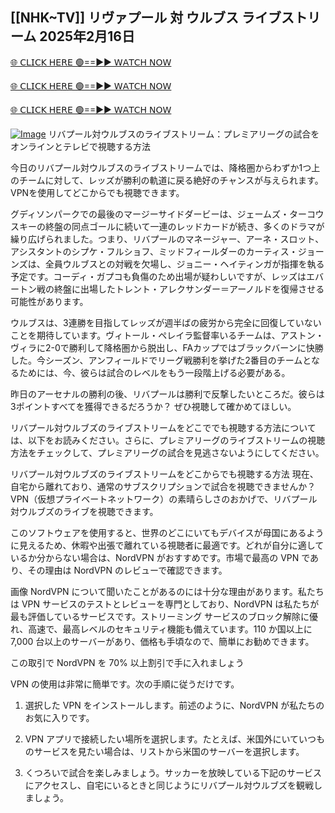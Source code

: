 ## [[NHK~TV]] リヴァプール 対 ウルブス ライブストリーム 2025年2月16日

[🌐 𝖢𝖫𝖨𝖢𝖪 𝖧𝖤𝖱𝖤 🟢==►► 𝖶𝖠𝖳𝖢𝖧 𝖭𝖮𝖶](https://save-bangladesh-student.blogspot.com/2025/02/soccer.html)

[🌐 𝖢𝖫𝖨𝖢𝖪 𝖧𝖤𝖱𝖤 🟢==►► 𝖶𝖠𝖳𝖢𝖧 𝖭𝖮𝖶](https://save-bangladesh-student.blogspot.com/2025/02/soccer.html)

[🌐 𝖢𝖫𝖨𝖢𝖪 𝖧𝖤𝖱𝖤 🟢==►► 𝖶𝖠𝖳𝖢𝖧 𝖭𝖮𝖶](https://save-bangladesh-student.blogspot.com/2025/02/soccer.html)

[![Image](https://camo.githubusercontent.com/8a4f000d20f83aca3bf7ec5f350d767afa0574a8a352519fd8cfa583a6f93a33/68747470733a2f2f692e696d6775722e636f6d2f644a486b345a712e676966)](https://save-bangladesh-student.blogspot.com/2025/02/soccer.html)
リバプール対ウルブスのライブストリーム：プレミアリーグの試合をオンラインとテレビで視聴する方法

今日のリバプール対ウルブスのライブストリームでは、降格圏からわずか1つ上のチームに対して、レッズが勝利の軌道に戻る絶好のチャンスが与えられます。VPNを使用してどこからでも視聴できます。

グディソンパークでの最後のマージーサイドダービーは、ジェームズ・ターコウスキーの終盤の同点ゴールに続いて一連のレッドカードが続き、多くのドラマが繰り広げられました。つまり、リバプールのマネージャー、アーネ・スロット、アシスタントのシプケ・フルショフ、ミッドフィールダーのカーティス・ジョーンズは、全員ウルブスとの対戦を欠場し、ジョニー・ヘイティンガが指揮を執る予定です。コーディ・ガプコも負傷のため出場が疑わしいですが、レッズはエバートン戦の終盤に出場したトレント・アレクサンダー＝アーノルドを復帰させる可能性があります。

ウルブスは、3連勝を目指してレッズが週半ばの疲労から完全に回復していないことを期待しています。ヴィトール・ペレイラ監督率いるチームは、アストン・ヴィラに2-0で勝利して降格圏から脱出し、FAカップではブラックバーンに快勝した。今シーズン、アンフィールドでリーグ戦勝利を挙げた2番目のチームとなるためには、今、彼らは試合のレベルをもう一段階上げる必要がある。

昨日のアーセナルの勝利の後、リバプールは勝利で反撃したいところだ。彼らは3ポイントすべてを獲得できるだろうか？ ぜひ視聴して確かめてほしい。

リバプール対ウルブズのライブストリームをどこででも視聴する方法については、以下をお読みください。さらに、プレミアリーグのライブストリームの視聴方法をチェックして、プレミアリーグの試合を見逃さないようにしてください。

リバプール対ウルブズのライブストリームをどこからでも視聴する方法
現在、自宅から離れており、通常のサブスクリプションで試合を視聴できませんか？ VPN（仮想プライベートネットワーク）の素晴らしさのおかげで、リバプール対ウルブズのライブを視聴できます。

このソフトウェアを使用すると、世界のどこにいてもデバイスが母国にあるように見えるため、休暇や出張で離れている視聴者に最適です。どれが自分に適しているか分からない場合は、NordVPN がおすすめです。市場で最高の VPN であり、その理由は NordVPN のレビューで確認できます。

画像
NordVPN について聞いたことがあるのには十分な理由があります。私たちは VPN サービスのテストとレビューを専門としており、NordVPN は私たちが最も評価しているサービスです。ストリーミング サービスのブロック解除に優れ、高速で、最高レベルのセキュリティ機能も備えています。110 か国以上に 7,000 台以上のサーバーがあり、価格も手頃なので、簡単にお勧めできます。

この取引で NordVPN を 70% 以上割引で手に入れましょう

VPN の使用は非常に簡単です。次の手順に従うだけです。

1. 選択した VPN をインストールします。前述のように、NordVPN が私たちのお気に入りです。

2. VPN アプリで接続したい場所を選択します。たとえば、米国外にいていつものサービスを見たい場合は、リストから米国のサーバーを選択します。

3. くつろいで試合を楽しみましょう。サッカーを放映している下記のサービスにアクセスし、自宅にいるときと同じようにリバプール対ウルブズを観戦しましょう。
